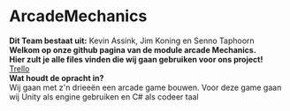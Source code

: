 # ArcadeMechanics
**Dit Team bestaat uit:**
Kevin Assink, Jim Koning en Senno Taphoorn
<br>
**Welkom op onze github pagina van de module arcade Mechanics. 
<br> Hier zult je alle files vinden die wij gaan gebruiken voor ons project!**
<br>
[Trello](https://trello.com/b/3WFETyDz/arcademechanics)
<br>
**Wat houdt de opracht in?**
<br>
Wij gaan met z'n drieeën een arcade game bouwen. Voor deze game gaan wij Unity als engine gebruiken en C# als codeer taal 
